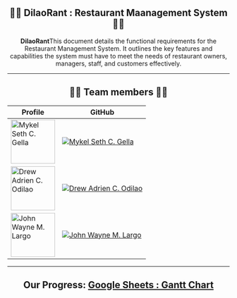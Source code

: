 <!-- Center align content -->
<div align="center">

## 👨‍🍳 **DilaoRant : Restaurant Maanagement System** 👨‍🍳
**DilaoRant**This document details the functional requirements for the Restaurant Management System. It outlines the key features and capabilities the system must have to meet the needs of restaurant owners, managers, staff, and customers effectively.

----------

## 👨‍🍳 **Team members** 👨‍🍳

| Profile                                                                 | GitHub                                                                                          |
|--------------------------------------------------------------------------------|------------------------------------------------------------------------------------------------------|
| <img src="https://drive.google.com/file/d/1x2xYEhb5lUx6j9qeXOObERKHCKSWKGCH/view?usp=sharing" width="100px;" alt="Mykel Seth C. Gella"/> | [![Mykel Seth C. Gella](https://img.shields.io/badge/Clark%20D.%20Gemongala-GitHub-blue?style=for-the-badge)](https://github.com/beplopcitu) |
| <img src="https://drive.google.com/uc?export=view&id=1fVmyplB5lj4ElQ8A50HU0D2Nd7lQWXp6" width="100px;" alt="Drew Adrien C. Odilao"/> | [![Drew Adrien C. Odilao](https://img.shields.io/badge/Drew%20Adrien%20C.%20Odilao-GitHub-green?style=for-the-badge)](https://github.com/DrewingBook) |
| <img src="https://drive.google.com/uc?export=view&id=13l3nOZzVj83df6m5A9_MeR6W0FJvRmAJ" width="100px;" alt="John Wayne M. Largo"/> | [![John Wayne M. Largo](https://img.shields.io/badge/John%20Wayne%20M.%20Largo-GitHub-red?style=for-the-badge)](https://github.com/xxmu53xx) |

----------

## Our Progress: [Google Sheets : Gantt Chart](https://docs.google.com/spreadsheets/d/1nHaQQXiKmNXLnb4BZy2EdwC_1RaD1d1SZMbM3q2Jwzk/edit?gid=0#gid=0)

</div>
